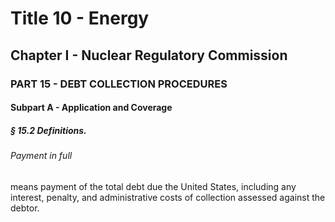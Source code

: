 
# Title 10 - Energy
## Chapter I - Nuclear Regulatory Commission
### PART 15 - DEBT COLLECTION PROCEDURES
#### Subpart A - Application and Coverage
##### § 15.2 Definitions.
###### Payment in full

means payment of the total debt due the United States, including any interest, penalty, and administrative costs of collection assessed against the debtor.
